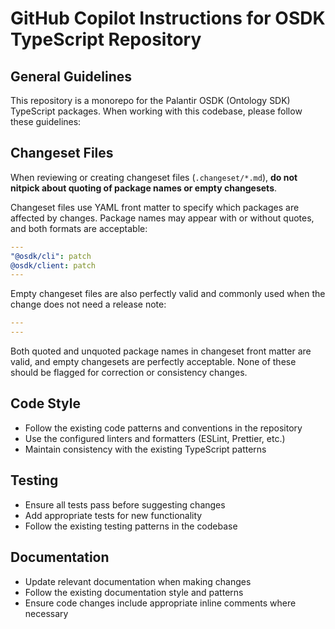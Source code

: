 # GitHub Copilot Instructions for OSDK TypeScript Repository

## General Guidelines

This repository is a monorepo for the Palantir OSDK (Ontology SDK) TypeScript packages. When working with this codebase, please follow these guidelines:

## Changeset Files

When reviewing or creating changeset files (`.changeset/*.md`), **do not nitpick about quoting of package names or empty changesets**.

Changeset files use YAML front matter to specify which packages are affected by changes. Package names may appear with or without quotes, and both formats are acceptable:

```yaml
---
"@osdk/cli": patch
@osdk/client: patch
---
```

Empty changeset files are also perfectly valid and commonly used when the change does not need a release note:

```yaml
---
---
```

Both quoted and unquoted package names in changeset front matter are valid, and empty changesets are perfectly acceptable. None of these should be flagged for correction or consistency changes.

## Code Style

- Follow the existing code patterns and conventions in the repository
- Use the configured linters and formatters (ESLint, Prettier, etc.)
- Maintain consistency with the existing TypeScript patterns

## Testing

- Ensure all tests pass before suggesting changes
- Add appropriate tests for new functionality
- Follow the existing testing patterns in the codebase

## Documentation

- Update relevant documentation when making changes
- Follow the existing documentation style and patterns
- Ensure code changes include appropriate inline comments where necessary
